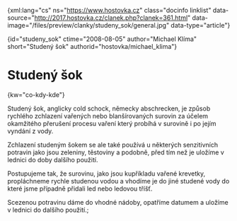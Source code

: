 
{xml:lang="cs" ns="https://www.hostovka.cz" class="docinfo linklist" data-source="http://2017.hostovka.cz/clanek.php?clanek=361.html" data-image="/files/preview/clanky/studeny_sok/general.jpg" data-type="article"}

{id="studeny\_sok" ctime="2008-08-05" author="Michael Klíma" short="Studený šok" authorid="hostovka/michael\_klima"}

# Studený šok

<!-- generated attribute kw by user_udpatekw.sh on 2019-03-13, do not edit -->

{kw="co-kdy-kde"}

Studený šok, anglicky cold schock, německy abschrecken, je způsob rychlého zchlazení vařených nebo blanšírovaných surovin za účelem okamžitého přerušení procesu vaření který probíhá v surovině i po jejím vyndání z vody.

Zchlazení studeným šokem se ale také používá u některých senzitivních potravin jako jsou zeleniny, těstoviny a podobně, před tím než je uložíme v lednici do doby dalšího použití.

Postupujeme tak, že surovinu, jako jsou kupříkladu vařené krevetky, propláchneme rychle studenou vodou a vhodíme je do jiné studené vody do které jsme případně přidali led nebo ledovou tříšť.

Scezenou potravinu dáme do vhodné nádoby, opatříme datumem a uložíme v lednici do dalšího použití.;

